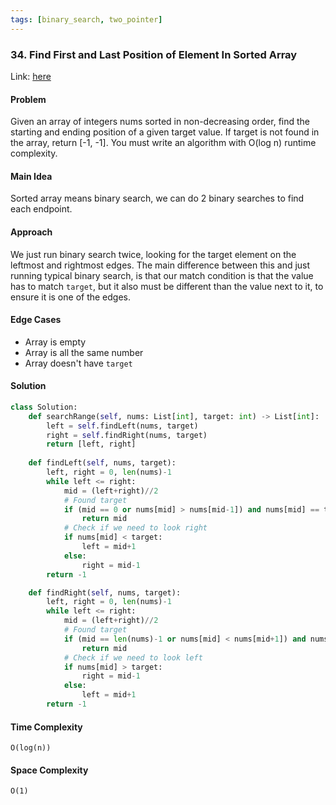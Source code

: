 ```yaml
---
tags: [binary_search, two_pointer]
---
```


### 34. Find First and Last Position of Element In Sorted Array
Link: [here](https://leetcode.com/problems/find-first-and-last-position-of-element-in-sorted-array/)

#### Problem
Given an array of integers nums sorted in non-decreasing order, find the starting and ending position of a given target value.
If target is not found in the array, return [-1, -1].
You must write an algorithm with O(log n) runtime complexity.

#### Main Idea
Sorted array means binary search, we can do 2 binary searches to find each endpoint.

#### Approach
We just run binary search twice, looking for the target element on the leftmost and rightmost edges. The main difference between this and just running typical binary search, is that our match condition is that the value has to match `target`, but it also must be different than the value next to it, to ensure it is one of the edges.

#### Edge Cases
- Array is empty
- Array is all the same number
- Array doesn't have `target`

#### Solution
```python 
class Solution:
    def searchRange(self, nums: List[int], target: int) -> List[int]:
        left = self.findLeft(nums, target)
        right = self.findRight(nums, target)
        return [left, right]
    
    def findLeft(self, nums, target):
        left, right = 0, len(nums)-1
        while left <= right:
            mid = (left+right)//2
            # Found target 
            if (mid == 0 or nums[mid] > nums[mid-1]) and nums[mid] == target:
                return mid
            # Check if we need to look right
            if nums[mid] < target:
                left = mid+1
            else:
                right = mid-1
        return -1

    def findRight(self, nums, target):
        left, right = 0, len(nums)-1
        while left <= right:
            mid = (left+right)//2
            # Found target 
            if (mid == len(nums)-1 or nums[mid] < nums[mid+1]) and nums[mid] == target:
                return mid
            # Check if we need to look left
            if nums[mid] > target:
                right = mid-1
            else:
                left = mid+1
        return -1
```

#### Time Complexity
`O(log(n))`

#### Space Complexity
`O(1)`
